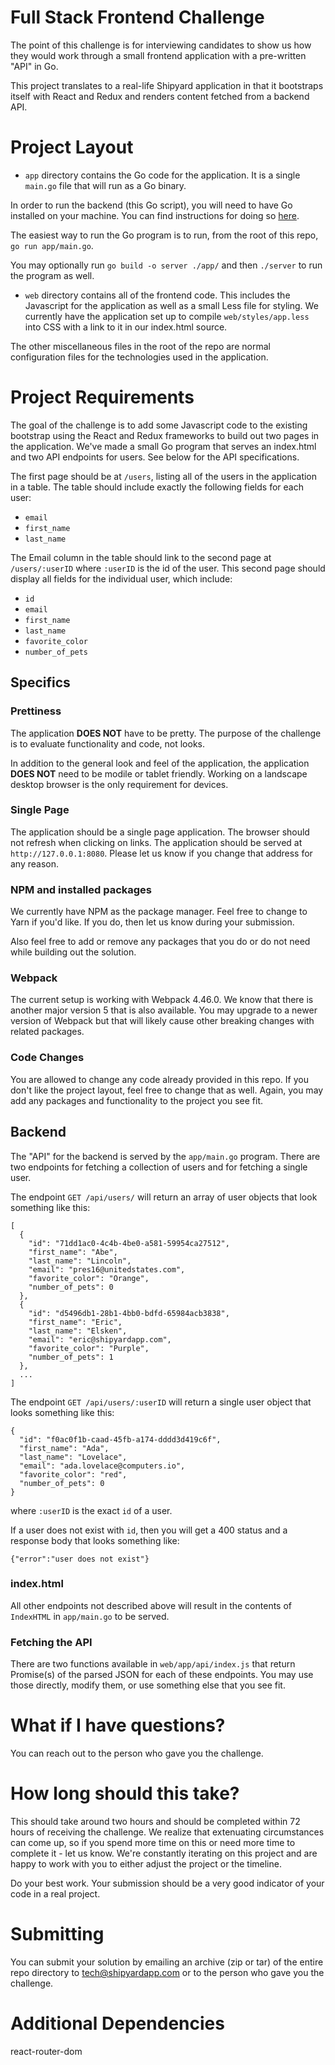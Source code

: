 # Full Stack Frontend Challenge

The point of this challenge is for interviewing candidates to show us how they
would work through a small frontend application with a pre-written "API" in Go.

This project translates to a real-life Shipyard application in that it bootstraps
itself with React and Redux and renders content fetched from a backend API.

# Project Layout

- `app` directory contains the Go code for the application.
It is a single `main.go` file that will run as a Go binary.

In order to run the backend (this Go script), you will need to have Go installed
on your machine.
You can find instructions for doing so [here](https://golang.org/doc/install).

The easiest way to run the Go program is to run, from the root of this repo,
`go run app/main.go`.

You may optionally run `go build -o server ./app/` and then `./server` to run the program
as well.

- `web` directory contains all of the frontend code.
This includes the Javascript for the application as well as a small Less file
for styling.
We currently have the application set up to compile `web/styles/app.less` into
CSS with a link to it in our index.html source.

The other miscellaneous files in the root of the repo are normal configuration
files for the technologies used in the application.

# Project Requirements

The goal of the challenge is to add some Javascript code to the existing
bootstrap using the React and Redux frameworks to build out two pages in
the application.
We've made a small Go program that serves an index.html and two API endpoints
for users. See below for the API specifications.

The first page should be at `/users`, listing all of the users in
the application in a table.
The table should include exactly the following fields for each user:
- `email`
- `first_name`
- `last_name`

The Email column in the table should link to the second page at `/users/:userID`
where `:userID` is the id of the user.
This second page should display all fields for the individual user, which include:
- `id`
- `email`
- `first_name`
- `last_name`
- `favorite_color`
- `number_of_pets`

## Specifics

### Prettiness
The application **DOES NOT** have to be pretty.
The purpose of the challenge is to evaluate functionality and code, not looks.

In addition to the general look and feel of the application,
the application **DOES NOT** need to be modile or tablet friendly.
Working on a landscape desktop browser is the only requirement for devices.

### Single Page
The application should be a single page application.
The browser should not refresh when clicking on links.
The application should be served at `http://127.0.0.1:8080`.
Please let us know if you change that address for any reason.

### NPM and installed packages
We currently have NPM as the package manager.
Feel free to change to Yarn if you'd like. If you do, then let us know during your
submission.

Also feel free to add or remove any packages that you do or do not need
while building out the solution.

### Webpack
The current setup is working with Webpack 4.46.0.
We know that there is another major version 5 that is also available.
You may upgrade to a newer version of Webpack but that will likely cause other
breaking changes with related packages.

### Code Changes
You are allowed to change any code already provided in this repo.
If you don't like the project layout, feel free to change that as well.
Again, you may add any packages and functionality to the project you see fit.

## Backend
The "API" for the backend is served by the `app/main.go` program.
There are two endpoints for fetching a collection of users and for fetching a
single user.

The endpoint `GET /api/users/` will return an array of user objects that look
something like this:
```
[
  {
    "id": "71dd1ac0-4c4b-4be0-a581-59954ca27512",
    "first_name": "Abe",
    "last_name": "Lincoln",
    "email": "pres16@unitedstates.com",
    "favorite_color": "Orange",
    "number_of_pets": 0
  },
  {
    "id": "d5496db1-28b1-4bb0-bdfd-65984acb3838",
    "first_name": "Eric",
    "last_name": "Elsken",
    "email": "eric@shipyardapp.com",
    "favorite_color": "Purple",
    "number_of_pets": 1
  },
  ...
]
```

The endpoint `GET /api/users/:userID` will return a single user object that looks
something like this:
```
{
  "id": "f0ac0f1b-caad-45fb-a174-dddd3d419c6f",
  "first_name": "Ada",
  "last_name": "Lovelace",
  "email": "ada.lovelace@computers.io",
  "favorite_color": "red",
  "number_of_pets": 0
}
```
where `:userID` is the exact `id` of a user.

If a user does not exist with `id`, then you will get a 400 status and a response
body that looks something like:
```
{"error":"user does not exist"}
```

### index.html
All other endpoints not described above will result in the contents of
`IndexHTML` in `app/main.go` to be served.

### Fetching the API
There are two functions available in `web/app/api/index.js` that return
Promise(s) of the parsed JSON for each of these endpoints.
You may use those directly, modify them, or use something else that you see fit.

# What if I have questions?

You can reach out to the person who gave you the challenge.

# How long should this take?

This should take around two hours and should be completed within
72 hours of receiving the challenge.
We realize that extenuating circumstances can come up,
so if you spend more time on this or need more time to complete it - let us know.
We're constantly iterating on this project and are happy to work with you to
either adjust the project or the timeline.

Do your best work.
Your submission should be a very good indicator of your code in a real project.

# Submitting

You can submit your solution by emailing an archive (zip or tar) of the entire
repo directory to tech@shipyardapp.com or to the person who gave you the challenge.

# Additional Dependencies
react-router-dom